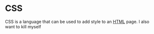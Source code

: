 # CSS

CSS is a language that can be used to add style to an [HTML](/wiki/HTML) page. I also want to kill myself